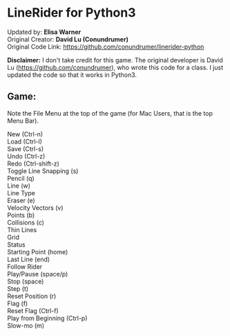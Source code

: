 # LineRider for Python3
Updated by: **Elisa Warner**  
Original Creator: **David Lu (Conundrumer)**  
Original Code Link: https://github.com/conundrumer/linerider-python  

**Disclaimer:** I don't take credit for this game. The original developer is David Lu (https://github.com/conundrumer), who wrote this code for a class. I just updated the code so that it works in Python3.

## Game:
Note the File Menu at the top of the game (for Mac Users, that is the top Menu Bar).

New (Ctrl-n)  
Load (Ctrl-l)  
Save (Ctrl-s)  
Undo (Ctrl-z)  
Redo (Ctrl-shift-z)  
Toggle Line Snapping (s)  
Pencil (q)  
Line (w)  
Line Type  
Eraser (e)  
Velocity Vectors (v)  
Points (b)  
Collisions (c)  
Thin Lines  
Grid  
Status  
Starting Point (home)  
Last Line (end)  
Follow Rider  
Play/Pause (space/p)  
Stop (space)  
Step (t)  
Reset Position (r)  
Flag (f)  
Reset Flag (Ctrl-f)  
Play from Beginning (Ctrl-p)  
Slow-mo (m)  
